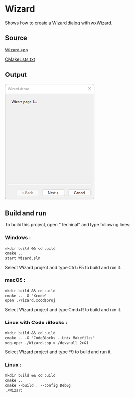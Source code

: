 # Wizard

Shows how to create a Wizard dialog with wxWizard.

## Source

[Wizard.cpp](Wizard.cpp)

[CMakeLists.txt](CMakeLists.txt)

## Output

![output](../../../docs/Pictures/Wizard.png)

## Build and run

To build this project, open "Terminal" and type following lines:

### Windows :

``` shell
mkdir build && cd build
cmake .. 
start Wizard.sln
```

Select Wizard project and type Ctrl+F5 to build and run it.

### macOS :

``` shell
mkdir build && cd build
cmake .. -G "Xcode"
open ./Wizard.xcodeproj
```

Select Wizard project and type Cmd+R to build and run it.

### Linux with Code::Blocks :

``` shell
mkdir build && cd build
cmake .. -G "CodeBlocks - Unix Makefiles"
xdg-open ./Wizard.cbp > /dev/null 2>&1
```

Select Wizard project and type F9 to build and run it.

### Linux :

``` shell
mkdir build && cd build
cmake .. 
cmake --build . --config Debug
./Wizard
```
